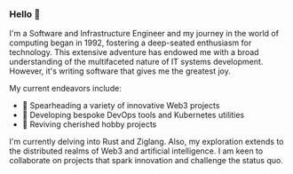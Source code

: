 ### Hello 👋

I'm a Software and Infrastructure Engineer and my journey in the world of computing began in 1992, fostering a deep-seated enthusiasm for technology.  This extensive adventure has endowed me with a broad understanding of the multifaceted nature of IT systems development.  However, it's writing software that gives me the greatest joy.

My current endeavors include:
- 🔭 Spearheading a variety of innovative Web3 projects
- 🌱 Developing bespoke DevOps tools and Kubernetes utilities
- 👯 Reviving cherished hobby projects

I'm currently delving into Rust and Ziglang.  Also, my exploration extends to the distributed realms of Web3 and artificial intelligence.
I am keen to collaborate on projects that spark innovation and challenge the status quo. 
